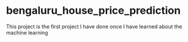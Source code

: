 # bengaluru_house_price_prediction
This project is the first project I have done once I have learned about the machine learning
